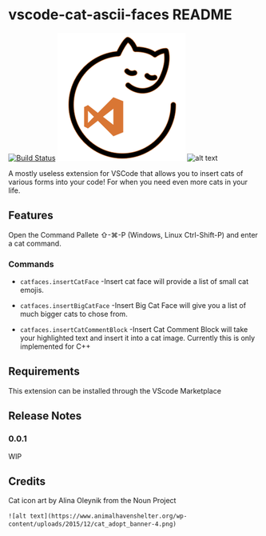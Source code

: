 # vscode-cat-ascii-faces README

[![Build Status](https://travis-ci.org/ozyx/vscode-cat-ascii-faces.svg?branch=master)](https://travis-ci.org/ozyx/vscode-cat-ascii-faces)
![alt text](https://github.com/ozyx/vscode-cat-ascii-faces/blob/master/res/icon.png?raw=true)
![alt text](https://user-images.githubusercontent.com/32005247/49847435-eb4cf600-fd84-11e8-99cd-4f1260912e86.jpg)

A mostly useless extension for VSCode that allows you to insert cats of various forms into your code! For when you need even more cats in your life.

## Features

Open the Command Pallete ⇧-⌘-P (Windows, Linux Ctrl-Shift-P) and enter a cat command.

### Commands

- `catfaces.insertCatFace`
-Insert cat face will provide a list of small cat emojis.

- `catfaces.insertBigCatFace`
-Insert Big Cat Face will give you a list of much bigger cats to chose from.

- `catfaces.insertCatCommentBlock`
-Insert Cat Comment Block will take your highlighted text and insert it into a cat image.
Currently this is only implemented for C++

## Requirements

This extension can be installed through the VScode Marketplace

## Release Notes

### 0.0.1

WIP

## Credits

Cat icon art by Alina Oleynik from the Noun Project

~~~~~~~~~~~~~~~~~~~~~~~~~~~~~Have Fun Catting!~~~~~~~~~~~~~~~~~~~~~~~~
![alt text](https://www.animalhavenshelter.org/wp-content/uploads/2015/12/cat_adopt_banner-4.png)

